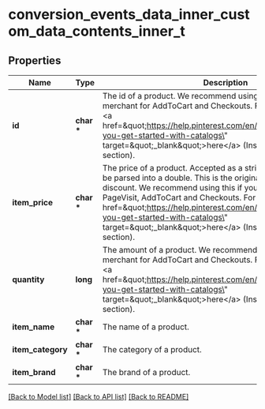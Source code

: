 # conversion_events_data_inner_custom_data_contents_inner_t

## Properties
Name | Type | Description | Notes
------------ | ------------- | ------------- | -------------
**id** | **char \*** | The id of a product. We recommend using this if you are a merchant for AddToCart and Checkouts. For detail, please check &lt;a href&#x3D;\&quot;https://help.pinterest.com/en/business/article/before-you-get-started-with-catalogs\&quot; target&#x3D;\&quot;_blank\&quot;&gt;here&lt;/a&gt; (Install the Pinterest tag section). | [optional] 
**item_price** | **char \*** | The price of a product. Accepted as a string in the request; it will be parsed into a double. This is the original item value before any discount. We recommend using this if you are a merchant for PageVisit, AddToCart and Checkouts. For detail, please check &lt;a href&#x3D;\&quot;https://help.pinterest.com/en/business/article/before-you-get-started-with-catalogs\&quot; target&#x3D;\&quot;_blank\&quot;&gt;here&lt;/a&gt; (Install the Pinterest tag section). | [optional] 
**quantity** | **long** | The amount of a product. We recommend using this if you are a merchant for AddToCart and Checkouts. For detail, please check &lt;a href&#x3D;\&quot;https://help.pinterest.com/en/business/article/before-you-get-started-with-catalogs\&quot; target&#x3D;\&quot;_blank\&quot;&gt;here&lt;/a&gt; (Install the Pinterest tag section). | [optional] 
**item_name** | **char \*** | The name of a product. | [optional] 
**item_category** | **char \*** | The category of a product. | [optional] 
**item_brand** | **char \*** | The brand of a product. | [optional] 

[[Back to Model list]](../README.md#documentation-for-models) [[Back to API list]](../README.md#documentation-for-api-endpoints) [[Back to README]](../README.md)



